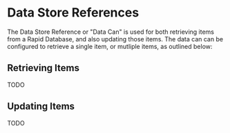 # Data Store References

The Data Store Reference or "Data Can" is used for both retrieving items from a Rapid Database, and also updating those items. The data can can be configured to retrieve a single item, or mutliple items, as outlined below:

## Retrieving Items

TODO

## Updating Items

TODO